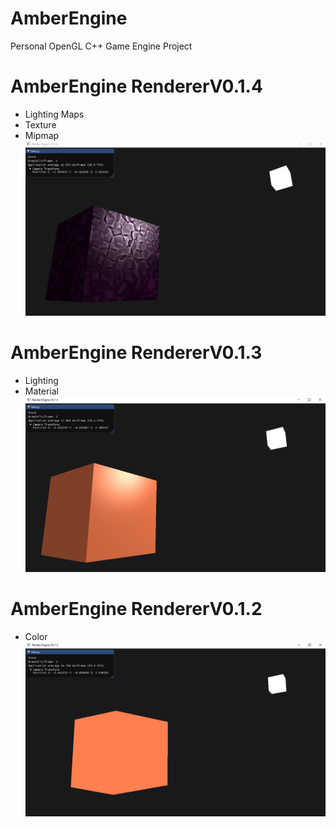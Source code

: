 # AmberEngine
Personal OpenGL C++ Game Engine Project

# AmberEngine RendererV0.1.4
- Lighting Maps
- Texture
- Mipmap
![alt text](AmberRendererV0.1.4.png?raw=true "AmberEngine")

# AmberEngine RendererV0.1.3
- Lighting
- Material
![alt text](AmberRendererV0.1.3.png?raw=true "AmberEngine")

# AmberEngine RendererV0.1.2
- Color
![alt text](AmberRendererV0.1.2.png?raw=true "AmberEngine")
